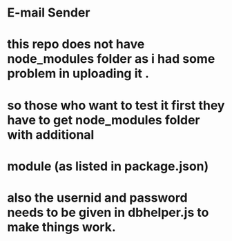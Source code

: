# E-mail Sender

# this repo does not have node_modules folder as i had some problem in uploading it .
# so those who want to test it first they have to get node_modules folder with additional
# module (as listed in package.json)

# also the usernid and password needs to be given in dbhelper.js to make things work.
